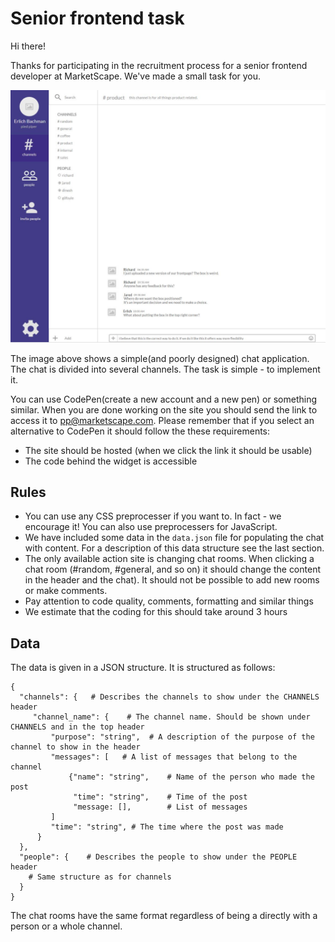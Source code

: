 # Senior frontend task

Hi there!

Thanks for participating in the recruitment process for a senior frontend developer at MarketScape. We've made a small task for you.

![Preview](preview.JPG)

The image above shows a simple(and poorly designed) chat application. The chat is divided into several channels. The task is simple - to implement it.

You can use CodePen(create a new account and a new pen) or something similar. When you are done working on the site you should send the link to access it to pp@marketscape.com. Please remember that if you select an alternative to CodePen it should follow the these requirements:

* The site should be hosted (when we click the link it should be usable)
* The code behind the widget is accessible

## Rules 

* You can use any CSS preprocesser if you want to. In fact - we encourage it! You can also use preprocessers for JavaScript.
* We have included some data in the `data.json` file for populating the chat with content. For a description of this data structure see the last section.
* The only available action site is changing chat rooms. When clicking a chat room (#random, #general, and so on) it should change the content in the header and the chat). It should not be possible to add new rooms or make comments.
* Pay attention to code quality, comments, formatting and similar things
* We estimate that the coding for this should take around 3 hours

## Data

The data is given in a JSON structure. It is structured as follows:
```
{
  "channels": {   # Describes the channels to show under the CHANNELS header
     "channel_name": {    # The channel name. Should be shown under CHANNELS and in the top header
         "purpose": "string",  # A description of the purpose of the channel to show in the header
         "messages": [   # A list of messages that belong to the channel
             {"name": "string",    # Name of the person who made the post
              "time": "string",    # Time of the post
              "message: [],        # List of messages
         ]
         "time": "string", # The time where the post was made
      }
  },
  "people": {    # Describes the people to show under the PEOPLE header
    # Same structure as for channels
  }
}
```
The chat rooms have the same format regardless of being a directly with a person or a whole channel.
